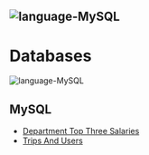 ![language-MySQL](https://img.shields.io/badge/%20-MySQL-%23e89533?style=for-the-badge&logo=MYSQL)
---

# Databases

![language-MySQL](https://img.shields.io/badge/%20-MySQL-%23e89533?style=for-the-badge&logo=MYSQL)
## MySQL

- [Department Top Three Salaries](DepartmentTopThreeSalaries.md)
- [Trips And Users](TripsAndUsers.md)
